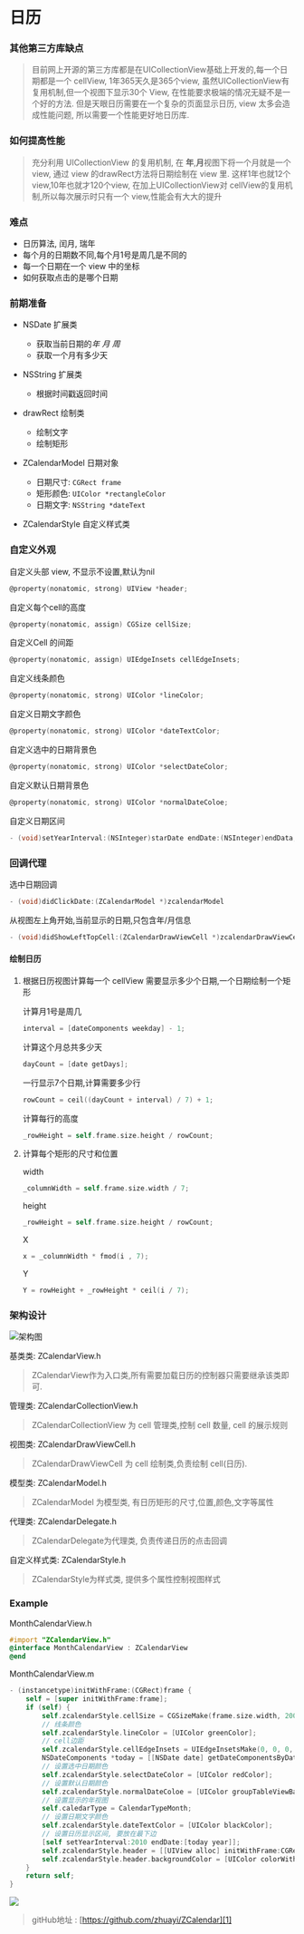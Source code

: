 # 日历
### 其他第三方库缺点
> 目前网上开源的第三方库都是在UICollectionView基础上开发的,每一个日期都是一个 cellView, 1年365天久是365个view, 虽然UICollectionView有复用机制,但一个视图下显示30个 View, 在性能要求极端的情况无疑不是一个好的方法. 
> 但是天眼日历需要在一个复杂的页面显示日历, view 太多会造成性能问题, 所以需要一个性能更好地日历库.


### 如何提高性能
> 充分利用 UICollectionView 的复用机制, 在 **年**,**月**视图下将一个月就是一个 view, 通过 view 的drawRect方法将日期绘制在 view 里. 
> 这样1年也就12个 view,10年也就才120个view, 在加上UICollectionView对 cellView的复用机制,所以每次展示时只有一个 view,性能会有大大的提升


### 难点
- 日历算法, 闰月, 瑞年
- 每个月的日期数不同,每个月1号是周几是不同的
- 每一个日期在一个 view 中的坐标
- 如何获取点击的是哪个日期


### 前期准备
- NSDate 扩展类
  - 获取当前日期的*年* *月* *周*
  - 获取一个月有多少天
- NSString 扩展类
  - 根据时间戳返回时间
- drawRect 绘制类
  - 绘制文字
  - 绘制矩形
- ZCalendarModel 日期对象
  - 日期尺寸: ```CGRect frame```
  - 矩形颜色: ```UIColor *rectangleColor```
  - 日期文字: ```NSString *dateText```
  
- ZCalendarStyle 自定义样式类
  


### 自定义外观

自定义头部 view, 不显示不设置,默认为nil

```objective-c
@property(nonatomic, strong) UIView *header;
```

自定义每个cell的高度

```objective-c
@property(nonatomic, assign) CGSize cellSize;
```

自定义Cell 的间距

```objective-c
@property(nonatomic, assign) UIEdgeInsets cellEdgeInsets;
```

自定义线条颜色

```objective-c
@property(nonatomic, strong) UIColor *lineColor;
```

自定义日期文字颜色

```objective-c
@property(nonatomic, strong) UIColor *dateTextColor;
```

自定义选中的日期背景色

```objective-c
@property(nonatomic, strong) UIColor *selectDateColor;
```

自定义默认日期背景色

```objective-c
@property(nonatomic, strong) UIColor *normalDateColoe;
```

自定义日期区间

```objective-c
- (void)setYearInterval:(NSInteger)starDate endDate:(NSInteger)endData;;
```

### 回调代理

选中日期回调

```objective-c
- (void)didClickDate:(ZCalendarModel *)zcalendarModel
```

从视图左上角开始,当前显示的日期,只包含年/月信息

```objective-c
- (void)didShowLeftTopCell:(ZCalendarDrawViewCell *)zcalendarDrawViewCell
```


#### 绘制日历
1. 根据日历视图计算每一个 cellView 需要显示多少个日期,一个日期绘制一个矩形

	计算月1号是周几
	
	```objective-c
	interval = [dateComponents weekday] - 1;
	```

	计算这个月总共多少天
    
    ```objective-c
    dayCount = [date getDays];
    ```
    
    一行显示7个日期,计算需要多少行

    ```objective-c
    rowCount = ceil((dayCount + interval) / 7) + 1;
    ```

    计算每行的高度

    ```objective-c
    _rowHeight = self.frame.size.height / rowCount;
    ```
    

2. 计算每个矩形的尺寸和位置

	width

	```objective-c
	_columnWidth = self.frame.size.width / 7;
	```

	height
	
	 ```objective-c
	_rowHeight = self.frame.size.height / rowCount;
	```
	
	X
	
	 ```objective-c
	x = _columnWidth * fmod(i , 7);
	```
	
	Y
	
	 ```objective-c
	Y = rowHeight + _rowHeight * ceil(i / 7);
	```



### 架构设计

![][image-1]


基类类: ZCalendarView.h 

> ZCalendarView作为入口类,所有需要加载日历的控制器只需要继承该类即可.

管理类: ZCalendarCollectionView.h

> ZCalendarCollectionView 为 cell 管理类,控制 cell 数量, cell 的展示规则
  
视图类: ZCalendarDrawViewCell.h

> ZCalendarDrawViewCell 为 cell 绘制类,负责绘制 cell(日历).
  
模型类: ZCalendarModel.h

> ZCalendarModel 为模型类, 有日历矩形的尺寸,位置,颜色,文字等属性
  
代理类: ZCalendarDelegate.h

> ZCalendarDelegate为代理类, 负责传递日历的点击回调
  
自定义样式类: ZCalendarStyle.h

> ZCalendarStyle为样式类, 提供多个属性控制视图样式




### Example

MonthCalendarView.h

```objective-c
#import "ZCalendarView.h"
@interface MonthCalendarView : ZCalendarView
@end
```

MonthCalendarView.m

```objective-c
- (instancetype)initWithFrame:(CGRect)frame {
	self = [super initWithFrame:frame];
    if (self) {
		self.zcalendarStyle.cellSize = CGSizeMake(frame.size.width, 200);
		// 线条颜色
		self.zcalendarStyle.lineColor = [UIColor greenColor];
		// cell边距
		self.zcalendarStyle.cellEdgeInsets = UIEdgeInsetsMake(0, 0, 0, 0);
		NSDateComponents *today = [[NSDate date] getDateComponentsByDate];
		// 设置选中日期颜色
		self.zcalendarStyle.selectDateColor = [UIColor redColor];
		// 设置默认日期颜色
		self.zcalendarStyle.normalDateColoe = [UIColor groupTableViewBackgroundColor];
		// 设置显示的年视图
		self.caledarType = CalendarTypeMonth;
		// 设置日期文字颜色
		self.zcalendarStyle.dateTextColor = [UIColor blackColor];
		// 设置日历显示区间, 要放在最下边
		[self setYearInterval:2010 endDate:[today year]];
		self.zcalendarStyle.header = [[UIView alloc] initWithFrame:CGRectMake(0, 0, frame.size.width, 44)];
		self.zcalendarStyle.header.backgroundColor = [UIColor colorWithPatternImage:[UIImage imageNamed:@"MonthHeader"]];
	}
	return self;
}
```    



 ![][image-2]

> gitHub地址 : [https://github.com/zhuayi/ZCalendar][1]

[1]:  https://github.com/zhuayi/ZCalendar

[image-1]:  http://ww4.sinaimg.cn/large/687dbab7jw1er8q9ojjupj20vw0cpwfq.jpg "架构图"
[image-2]:  https://raw.githubusercontent.com/zhuayi/ZCalendar/master/screenshot.png